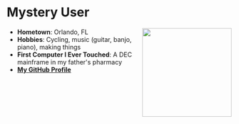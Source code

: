 # Mystery User

<img src="https://avatars.githubusercontent.com/u/699798?v=4" align="right" style="float:right; width:200px;" />

- **Hometown**: Orlando, FL
- **Hobbies**: Cycling, music (guitar, banjo, piano), making things
- **First Computer I Ever Touched**: A DEC mainframe in my father's pharmacy
- [**My GitHub Profile**](https://github.com/nmagee/)
